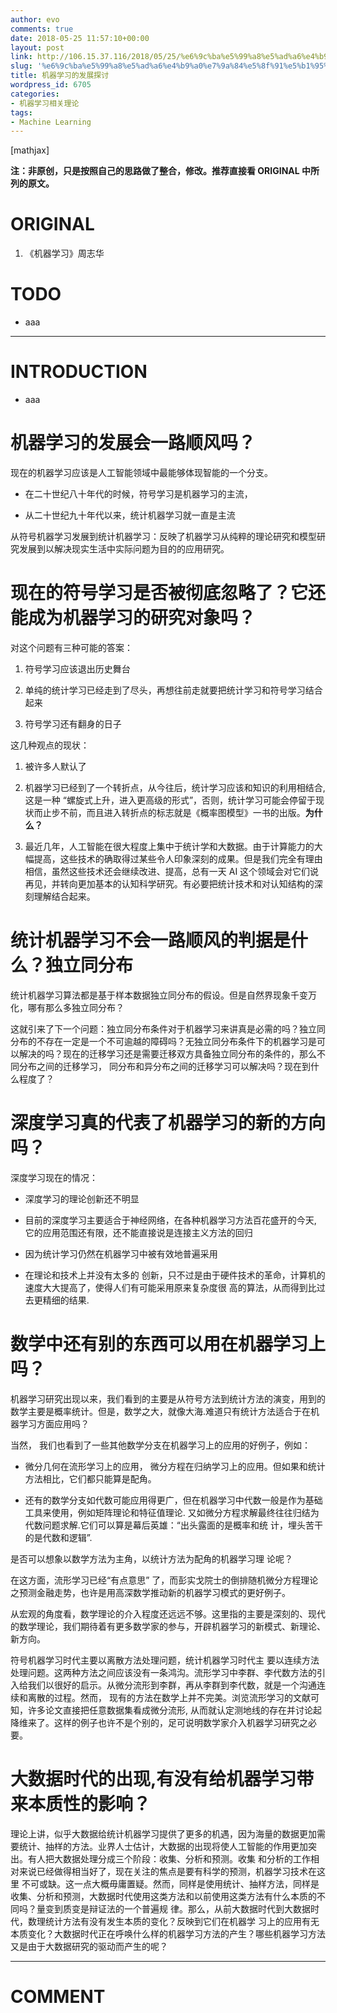 ```yaml
---
author: evo
comments: true
date: 2018-05-25 11:57:10+00:00
layout: post
link: http://106.15.37.116/2018/05/25/%e6%9c%ba%e5%99%a8%e5%ad%a6%e4%b9%a0%e7%9a%84%e5%8f%91%e5%b1%95%e6%8e%a2%e8%ae%a8/
slug: '%e6%9c%ba%e5%99%a8%e5%ad%a6%e4%b9%a0%e7%9a%84%e5%8f%91%e5%b1%95%e6%8e%a2%e8%ae%a8'
title: 机器学习的发展探讨
wordpress_id: 6705
categories:
- 机器学习相关理论
tags:
- Machine Learning
---
```


<!-- more -->

[mathjax]

**注：非原创，只是按照自己的思路做了整合，修改。推荐直接看 ORIGINAL 中所列的原文。**


# ORIGINAL





 	
  1. 《机器学习》周志华




# TODO





 	
  * aaa





* * *





# INTRODUCTION





 	
  * aaa





# 机器学习的发展会一路顺风吗？


现在的机器学习应该是人工智能领域中最能够体现智能的一个分支。



 	
  * 在二十世纪八十年代的时候，符号学习是机器学习的主流，

 	
  * 从二十世纪九十年代以来，统计机器学习就一直是主流


从符号机器学习发展到统计机器学习：反映了机器学习从纯粹的理论研究和模型研究发展到以解决现实生活中实际问题为目的的应用研究。




# 现在的符号学习是否被彻底忽略了？它还能成为机器学习的研究对象吗？


对这个问题有三种可能的答案：



 	
  1. 符号学习应该退出历史舞台

 	
  2. 单纯的统计学习已经走到了尽头，再想往前走就要把统计学习和符号学习结合起来

 	
  3. 符号学习还有翻身的日子


这几种观点的现状：

 	
  1. 被许多人默认了

 	
  2. 机器学习已经到了一个转折点，从今往后，统计学习应该和知识的利用相结合, 这是一种 “螺旋式上升，进入更高级的形式”，否则，统计学习可能会停留于现状而止步不前，而且进入转折点的标志就是《概率图模型》一书的出版。**为什么？**

 	
  3. 最近几年，人工智能在很大程度上集中于统计学和大数据。由于计算能力的大幅提高，这些技术的确取得过某些令人印象深刻的成果。但是我们完全有理由相信，虽然这些技术还会继续改进、提高，总有一天 AI 这个领域会对它们说再见，并转向更加基本的认知科学研究。有必要把统计技术和对认知结构的深刻理解结合起来。




# 统计机器学习不会一路顺风的判据是什么？独立同分布


统计机器学习算法都是基于样本数据独立同分布的假设。但是自然界现象千变万化，哪有那么多独立同分布？

这就引来了下一个问题：独立同分布条件对于机器学习来讲真是必需的吗？独立同分布的不存在一定是一个不可逾越的障碍吗？无独立同分布条件下的机器学习是可以解决的吗？现在的迁移学习还是需要迁移双方具备独立同分布的条件的，那么不同分布之间的迁移学习， 同分布和异分布之间的迁移学习可以解决吗？现在到什么程度了？


# 深度学习真的代表了机器学习的新的方向吗？


深度学习现在的情况：



 	
  * 深度学习的理论创新还不明显

 	
  * 目前的深度学习主要适合于神经网络，在各种机器学习方法百花盛开的今天, 它的应用范围还有限，还不能直接说是连接主义方法的回归

 	
  * 因为统计学习仍然在机器学习中被有效地普遍采用

 	
  * 在理论和技术上并没有太多的 创新，只不过是由于硬件技术的革命，计算机的速度大大提高了，使得人们有可能采用原来复杂度很 高的算法，从而得到比过去更精细的结果.





# 数学中还有别的东西可以用在机器学习上吗？


机器学习研究出现以来，我们看到的主要是从符号方法到统计方法的演变，用到的数学主要是概率统计。但是，数学之大，就像大海.难道只有统计方法适合于在机器学习方面应用吗？

当然， 我们也看到了一些其他数学分支在机器学习上的应用的好例子，例如：



 	
  * 微分几何在流形学习上的应用， 微分方程在归纳学习上的应用。但如果和统计方法相比，它们都只能算是配角。

 	
  * 还有的数学分支如代数可能应用得更广，但在机器学习中代数一般是作为基础工具来使用，例如矩阵理论和特征值理论. 又如微分方程求解最终往往归结为代数问题求解.它们可以算是幕后英雄：“出头露面的是概率和统 计，埋头苦干的是代数和逻辑”.


是否可以想象以数学方法为主角，以统计方法为配角的机器学习理 论呢？

在这方面，流形学习已经“有点意思” 了，而彭实戈院士的倒排随机微分方程理论之预测金融走势，也许是用高深数学推动新的机器学习模式的更好例子。

从宏观的角度看，数学理论的介入程度还远远不够。这里指的主要是深刻的、现代的数学理论，我们期待着有更多数学家的参与，开辟机器学习的新模式、新理论、新方向。

符号机器学习时代主要以离散方法处理问题，统计机器学习时代主 要以连续方法处理问题。这两种方法之间应该没有一条鸿沟。流形学习中李群、李代数方法的引入给我们以很好的启示。从微分流形到李群，再从李群到李代数，就是一个沟通连续和离散的过程。然而， 现有的方法在数学上并不完美。浏览流形学习的文献可知，许多论文直接把任意数据集看成微分流形, 从而就认定测地线的存在并讨论起降维来了。这样的例子也许不是个别的，足可说明数学家介入机器学习研究之必要。


# 大数据时代的出现,有没有给机器学习带来本质性的影响？


理论上讲，似乎大数据给统计机器学习提供了更多的机遇，因为海量的数据更加需要统计、抽样的方法。业界人士估计，大数据的出现将使人工智能的作用更加突出。有人把大数据处理分成三个阶段：收集、分析和预测。收集 和分析的工作相对来说已经做得相当好了，现在关注的焦点是要有科学的预测，机器学习技术在这里 不可或缺。这一点大概毋庸置疑。然而，同样是使用统计、抽样方法，同样是收集、分析和预测，大数据时代使用这类方法和以前使用这类方法有什么本质的不同吗？量变到质变是辩证法的一个普遍规 律。那么，从前大数据时代到大数据时代，数理统计方法有没有发生本质的变化？反映到它们在机器学 习上的应用有无本质变化？大数据时代正在呼唤什么样的机器学习方法的产生？哪些机器学习方法 又是由于大数据研究的驱动而产生的呢？























* * *





# COMMENT



